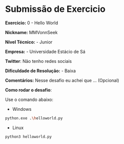 # Submissão de Exercicio

**Exercicio:** 0 - Hello World

**Nickname:** MMVonnSeek

**Nível Técnico:** - Junior

**Empresa:** - Universidade Estácio de Sá

**Twitter**: Não tenho redes sociais

**Dificuldade de Resolução:** - Baixa

**Comentários:** Nesse desafio eu achei que ... (Opcional)

**Como rodar o desafio**: 

Use o comando abaixo: 
- Windows 
```bash
python.exe .\helloworld.py
```
- Linux
```bash
python3 helloworld.py
```
